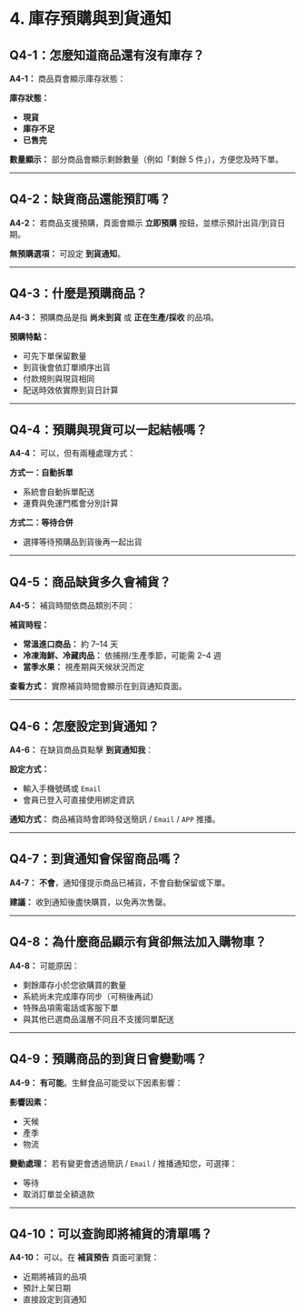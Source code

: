 # 4. 庫存預購與到貨通知

## Q4-1：怎麼知道商品還有沒有庫存？

**A4-1：** 商品頁會顯示庫存狀態：

**庫存狀態：**

- **現貨**
- **庫存不足**
- **已售完**

**數量顯示：** 部分商品會顯示剩餘數量（例如「剩餘 5 件」），方便您及時下單。

---

## Q4-2：缺貨商品還能預訂嗎？

**A4-2：** 若商品支援預購，頁面會顯示 **立即預購** 按鈕，並標示預計出貨/到貨日期。

**無預購選項：** 可設定 **到貨通知**。

---

## Q4-3：什麼是預購商品？

**A4-3：** 預購商品是指 **尚未到貨** 或 **正在生產/採收** 的品項。

**預購特點：**

- 可先下單保留數量
- 到貨後會依訂單順序出貨
- 付款規則與現貨相同
- 配送時效依實際到貨日計算

---

## Q4-4：預購與現貨可以一起結帳嗎？

**A4-4：** 可以，但有兩種處理方式：

**方式一：自動拆單**

- 系統會自動拆單配送
- 運費與免運門檻會分別計算

**方式二：等待合併**

- 選擇等待預購品到貨後再一起出貨

---

## Q4-5：商品缺貨多久會補貨？

**A4-5：** 補貨時間依商品類別不同：

**補貨時程：**

- **常溫進口商品：** 約 7–14 天
- **冷凍海鮮、冷藏肉品：** 依捕撈/生產季節，可能需 2–4 週
- **當季水果：** 視產期與天候狀況而定

**查看方式：** 實際補貨時間會顯示在到貨通知頁面。

---

## Q4-6：怎麼設定到貨通知？

**A4-6：** 在缺貨商品頁點擊 **到貨通知我**：

**設定方式：**

- 輸入手機號碼或 `Email`
- 會員已登入可直接使用綁定資訊

**通知方式：** 商品補貨時會即時發送簡訊 / `Email` / `APP` 推播。

---

## Q4-7：到貨通知會保留商品嗎？

**A4-7：** **不會**，通知僅提示商品已補貨，不會自動保留或下單。

**建議：** 收到通知後盡快購買，以免再次售罄。

---

## Q4-8：為什麼商品顯示有貨卻無法加入購物車？

**A4-8：** 可能原因：

- 剩餘庫存小於您欲購買的數量
- 系統尚未完成庫存同步（可稍後再試）
- 特殊品項需電話或客服下單
- 與其他已選商品溫層不同且不支援同單配送

---

## Q4-9：預購商品的到貨日會變動嗎？

**A4-9：** **有可能**。生鮮食品可能受以下因素影響：

**影響因素：**

- 天候
- 產季
- 物流

**變動處理：** 若有變更會透過簡訊 / `Email` / 推播通知您，可選擇：

- 等待
- 取消訂單並全額退款

---

## Q4-10：可以查詢即將補貨的清單嗎？

**A4-10：** 可以。在 **補貨預告** 頁面可瀏覽：

- 近期將補貨的品項
- 預計上架日期
- 直接設定到貨通知
